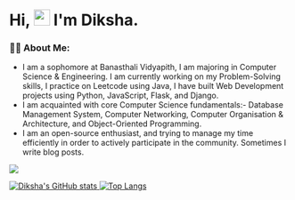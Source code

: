 # Hi, <img src="https://github.com/TheDudeThatCode/TheDudeThatCode/blob/master/Assets/Hi.gif" width="29px"> I'm Diksha.

 ### 👩‍💻 About Me:
- I am a sophomore at Banasthali Vidyapith, I am majoring in Computer Science & Engineering. I am currently working on my Problem-Solving skills, I practice on Leetcode using Java, I have built Web Development projects using Python, JavaScript, Flask, and Django.
- I am acquainted with core Computer Science fundamentals:- Database Management System, Computer Networking, Computer Organisation & Architecture, and Object-Oriented Programming.
- I am an open-source enthusiast, and trying to manage my time efficiently in order to actively participate in the community. Sometimes I write blog posts.



![](https://komarev.com/ghpvc/?username=diksharai9&color=ff69b4&style=flat)


 [![Diksha's GitHub stats](https://github-readme-stats.vercel.app/api?username=diksharai9&show_icons=true&theme=radical)
](https://github.com/diksharai9/github-readme-stats)            [![Top Langs](https://github-readme-stats.vercel.app/api/top-langs/?username=diksharai9&layout=compact&show_icons=true&theme=radical)
](https://github.com/diksharai9/github-readme-stats)






<!-- [![Top Langs](https://github-readme-stats.vercel.app/api/top-langs/?username=diksharai9&layout=compact&show_icons=true&theme=radical)
](https://github.com/diksharai9/github-readme-stats)
 -->


<!--
**diksharai9/diksharai9** is a ✨ _special_ ✨ repository because its `README.md` (this file) appears on your GitHub profile.

Here are some ideas to get you started:


- 🌱 I’m currently learning ...
- 👯 I’m looking to collaborate on ...
- 🤔 I’m looking for help with ...
- 💬 Ask me about ...
- 📫 How to reach me: ...

- ⚡ Fun fact: ...
-->
